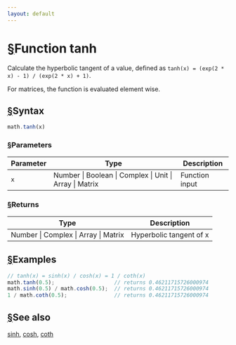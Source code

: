 ```yaml
---
layout: default
---
```


<h1 id="function-tanh"><a href="#function-tanh">&sect;</a>Function tanh</h1>

Calculate the hyperbolic tangent of a value,
defined as `tanh(x) = (exp(2 * x) - 1) / (exp(2 * x) + 1)`.

For matrices, the function is evaluated element wise.


<h2 id="syntax"><a href="#syntax">&sect;</a>Syntax</h2>

```js
math.tanh(x)
```

<h3 id="parameters"><a href="#parameters">&sect;</a>Parameters</h3>

Parameter | Type | Description
--------- | ---- | -----------
`x` | Number &#124; Boolean &#124; Complex &#124; Unit &#124; Array &#124; Matrix | Function input

<h3 id="returns"><a href="#returns">&sect;</a>Returns</h3>

Type | Description
---- | -----------
Number &#124; Complex &#124; Array &#124; Matrix | Hyperbolic tangent of x


<h2 id="examples"><a href="#examples">&sect;</a>Examples</h2>

```js
// tanh(x) = sinh(x) / cosh(x) = 1 / coth(x)
math.tanh(0.5);                   // returns 0.46211715726000974
math.sinh(0.5) / math.cosh(0.5);  // returns 0.46211715726000974
1 / math.coth(0.5);               // returns 0.46211715726000974
```


<h2 id="see-also"><a href="#see-also">&sect;</a>See also</h2>

[sinh](sinh.html),
[cosh](cosh.html),
[coth](coth.html)


<!-- Note: This file is automatically generated from source code comments. Changes made in this file will be overridden. -->
